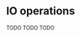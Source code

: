 # IO operations

[//]: # (TODO)
<web-summary>TODO</web-summary>
<card-summary>TODO</card-summary>
<link-summary>TODO</link-summary>